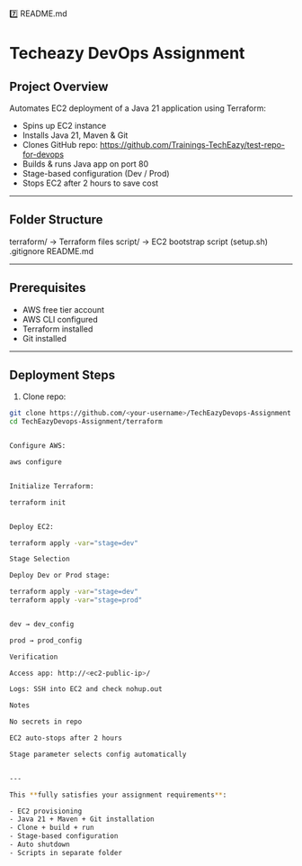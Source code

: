 7️⃣ README.md
# Techeazy DevOps Assignment

## Project Overview
Automates EC2 deployment of a Java 21 application using Terraform:

- Spins up EC2 instance
- Installs Java 21, Maven & Git
- Clones GitHub repo: https://github.com/Trainings-TechEazy/test-repo-for-devops
- Builds & runs Java app on port 80
- Stage-based configuration (Dev / Prod)
- Stops EC2 after 2 hours to save cost

---

## Folder Structure


terraform/ -> Terraform files
script/ -> EC2 bootstrap script (setup.sh)
.gitignore
README.md


---

## Prerequisites
- AWS free tier account
- AWS CLI configured
- Terraform installed
- Git installed

---

## Deployment Steps

1. Clone repo:
```bash
git clone https://github.com/<your-username>/TechEazyDevops-Assignment.git
cd TechEazyDevops-Assignment/terraform


Configure AWS:

aws configure


Initialize Terraform:

terraform init


Deploy EC2:

terraform apply -var="stage=dev"

Stage Selection

Deploy Dev or Prod stage:

terraform apply -var="stage=dev"
terraform apply -var="stage=prod"


dev → dev_config

prod → prod_config

Verification

Access app: http://<ec2-public-ip>/

Logs: SSH into EC2 and check nohup.out

Notes

No secrets in repo

EC2 auto-stops after 2 hours

Stage parameter selects config automatically


---

This **fully satisfies your assignment requirements**:

- EC2 provisioning  
- Java 21 + Maven + Git installation  
- Clone + build + run  
- Stage-based configuration  
- Auto shutdown  
- Scripts in separate folder  